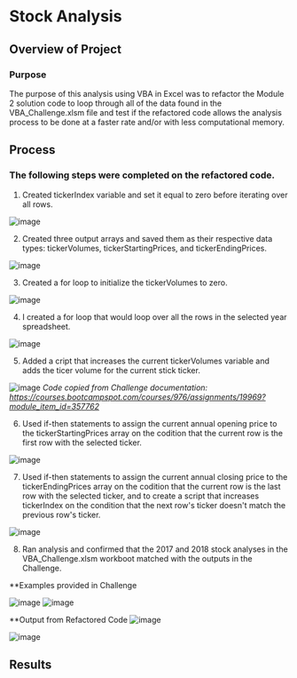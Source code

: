 # Stock Analysis

## Overview of Project

### Purpose

The purpose of this analysis using VBA in Excel was to refactor the Module 2 solution code to loop through all of the data found in the VBA_Challenge.xlsm file and test if the refactored code allows the analysis process to be done at a faster rate and/or with less computational memory.

## Process

### The following steps were completed on the refactored code.

1. Created tickerIndex variable and set it equal to zero before iterating over all rows.

![image](https://user-images.githubusercontent.com/93107507/142784976-06c8ae25-dfd8-474f-8b00-22233849ff92.png)

2. Created three output arrays and saved them as their respective data types: tickerVolumes, tickerStartingPrices, and tickerEndingPrices.

![image](https://user-images.githubusercontent.com/93107507/142785033-de683755-6cd3-40cb-b77f-f33b80adfdcb.png)

3. Created a for loop to initialize the tickerVolumes to zero. 

![image](https://user-images.githubusercontent.com/93107507/142785183-dd0f9e26-9f05-4af6-8fb4-9d39c93a3ccb.png)

4. I created a for loop that would loop over all the rows in the selected year spreadsheet.

![image](https://user-images.githubusercontent.com/93107507/142785207-07e01900-c5fd-4a23-8094-02cd2db3f92a.png)

5. Added a cript that increases the current tickerVolumes variable and adds the ticer volume for the current stick ticker.

![image](https://user-images.githubusercontent.com/93107507/142785318-80b75040-180b-408a-985a-c49b7b6df4ac.png)
*Code copied from Challenge documentation: https://courses.bootcampspot.com/courses/976/assignments/19969?module_item_id=357762*

6. Used if-then statements to assign the current annual opening price to the tickerStartingPrices array on the codition that the current row is the first row with the selected ticker.

![image](https://user-images.githubusercontent.com/93107507/142785513-d94e5717-87d0-4d41-b193-28a250d34b5c.png)

7. Used if-then statements to assign the current annual closing price to the tickerEndingPrices array on the codition that the current row is the last row with the selected ticker, and to create a script that increases tickerIndex on the condition that the next row's ticker doesn't match the previous row's ticker.

![image](https://user-images.githubusercontent.com/93107507/142785603-729a93b6-5e72-40d4-8e66-c382d1faa94a.png)

8. Ran analysis and confirmed that the 2017 and 2018 stock analyses in the VBA_Challenge.xlsm workboot matched with the outputs in the Challenge.

**Examples provided in Challenge

![image](https://user-images.githubusercontent.com/93107507/142785859-e3197fd0-ab9b-4bb8-8dcd-faf187629519.png)
![image](https://user-images.githubusercontent.com/93107507/142785867-bd8f31db-33e7-4251-8830-408f2d9d9d74.png)



**Output from Refactored Code
![image](https://user-images.githubusercontent.com/93107507/142785757-9d56b6de-cf72-4e1d-a1f1-523c4600f911.png)

![image](https://user-images.githubusercontent.com/93107507/142785768-71ba25c4-100c-43e5-a7ee-aea349956ad8.png)


## Results



















